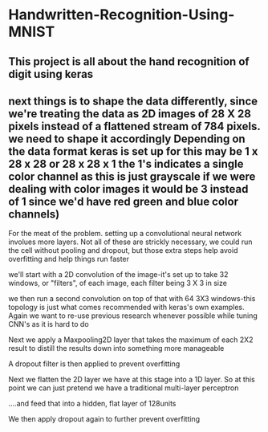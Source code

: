# Handwritten-Recognition-Using-MNIST
## This project is all about the hand recognition of digit using keras 
## next things is to shape the data differently, since we're treating the data as 2D images of 28 X 28 pixels instead of a flattened stream of 784 pixels. we need to shape it accordingly Depending on the data format keras is set up for this may be 1 x 28 x 28 or 28 x 28 x 1 the 1's indicates a single color channel as this is just grayscale if we were dealing with color images it would be 3 instead of 1 since we'd have red green and blue color channels)



For the meat of the problem. setting up a convolutional neural network involues more layers. Not all of these are strickly necessary, we could run the cell without pooling and dropout, but those extra steps help avoid overfitting and help things run faster

we'll start with a 2D convolution of the image-it's set up to take 32 windows, or "filters", of each image, each filter being 3 X 3 in size

we then run a second convolution on top of that with 64 3X3 windows-this topology is just what comes recommended with keras's own examples. Again we want to re-use previous research whenever possible while tuning CNN's as it is hard to do

Next we apply a Maxpooling2D layer that takes the maximum of each 2X2 result to distill the results down into something more manageable

A dropout filter is then applied to prevent overfitting

Next we flatten the 2D layer we have at this stage into a 1D layer. So at this point we can just pretend we have a traditional multi-layer perceptron

....and feed that into a hidden, flat layer of 128units

We then apply dropout again to further prevent overfitting


